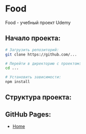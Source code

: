 # Food

Food - учебный проект Udemy

## Начало проекта:

```bash
# Загрузить репозиторий:
git clone https://github.com/...

# Перейти в директорию с проектом:
cd ...

# Установить зависимости:
npm install

```

## Структура проекта:

## GitHub Pages:

- [Home](https://tailler1992.github.io/Food/src/)